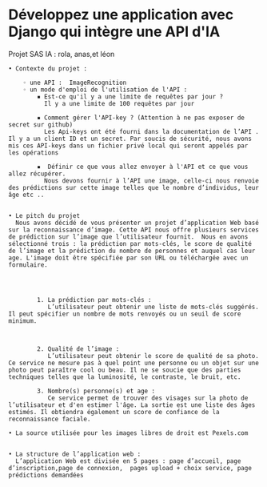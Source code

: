 # Développez une application avec Django qui intègre une API d'IA
Projet SAS IA : rola, anas,et léon 



    • Contexte du projet : 

        ◦ une API :  ImageRecognition
        ◦ un mode d'emploi de l'utilisation de l'API : 
            ▪ Est-ce qu'il y a une limite de requêtes par jour ? 
              Il y a une limite de 100 requêtes par jour
              
            ▪ Comment gérer l'API-key ? (Attention à ne pas exposer de secret sur github) 
              Les Api-keys ont été fourni dans la documentation de l’API . Il y a un client ID et un secret. Par soucis de sécurité, nous avons mis ces API-keys dans un fichier privé local qui seront appelés par les opérations

            ▪  Définir ce que vous allez envoyer à l'API et ce que vous allez récupérer. 
              Nous devons fournir à l’API une image, celle-ci nous renvoie des prédictions sur cette image telles que le nombre d’individus, leur âge etc ..
              

    • Le pitch du projet
      Nous avons décidé de vous présenter un projet d’application Web basé sur la reconnaissance d’image. Cette API nous offre plusieurs services de prédiction sur l’image que l’utilisateur fournit.  Nous en avons sélectionné trois : la prédiction par mots-clés, le score de qualité de l’image et la prédiction du nombre de personnes et auquel cas leur age. L'image doit être spécifiée par son URL ou téléchargée avec un formulaire.




            1. La prédiction par mots-clés :
               L’utilisateur peut obtenir une liste de mots-clés suggérés. Il peut spécifier un nombre de mots renvoyés ou un seuil de score minimum. 



            2. Qualité de l’image : 
               L’utilisateur peut obtenir le score de qualité de sa photo. Ce service ne mesure pas à quel point une personne ou un objet sur une photo peut paraître cool ou beau. Il ne se soucie que des parties techniques telles que la luminosité, le contraste, le bruit, etc. 
               
            3. Nombre(s) personne(s) et age :
               Ce service permet de trouver des visages sur la photo de l’utilisateur et d'en estimer l'âge. La sortie est une liste des âges estimés. Il obtiendra également un score de confiance de la reconnaissance faciale. 
               
    • La source utilisée pour les images libres de droit est Pexels.com


    • La structure de l’application web :
      L’application Web est divisée en 5 pages : page d’accueil, page d’inscription,page de connexion,  pages upload + choix service, page prédictions demandées 

